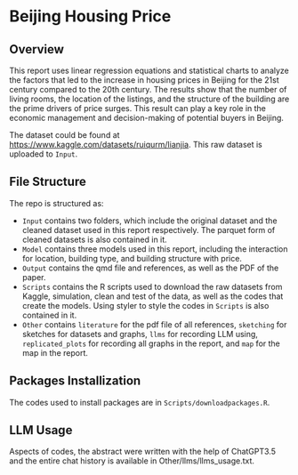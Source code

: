 # Beijing Housing Price

## Overview
This report uses linear regression equations and statistical charts to analyze the factors that led to the increase in housing prices in Beijing for the 21st century compared to the 20th century. The results show that the number of living rooms, the location of the listings, and the structure of the building are the prime drivers of price surges. This result can play a key role in the economic management and decision-making of potential buyers in Beijing.

The dataset could be found at https://www.kaggle.com/datasets/ruiqurm/lianjia. This raw dataset is uploaded to `Input`.

## File Structure
The repo is structured as:
-  `Input` contains two folders, which include the original dataset and the cleaned dataset used in this report respectively. The parquet form of cleaned datasets is also contained in it. 
-  `Model` contains three models used in this report, including the interaction for location, building type, and building structure with price. 
-  `Output` contains the qmd file and references, as well as the PDF of the paper.
-  `Scripts` contains the R scripts used to download the raw datasets from Kaggle, simulation, clean and test of the data, as well as the codes that create the models. Using styler to style the codes in `Scripts` is also contained in it. 
-  `Other` contains `literature` for the pdf file of all references, `sketching` for sketches for datasets and graphs, `llms` for recording LLM using, `replicated_plots` for recording all graphs in the report, and `map` for the map in the report.

## Packages Installization
The codes used to install packages are in `Scripts/downloadpackages.R`.

## LLM Usage
Aspects of codes, the abstract were written with the help of ChatGPT3.5 and the entire chat history is available in Other/llms/llms_usage.txt.
